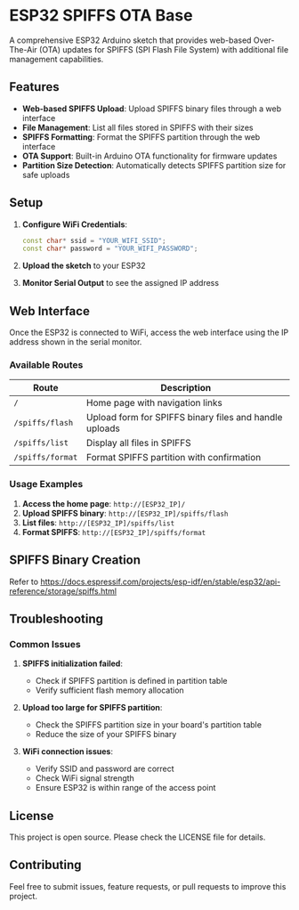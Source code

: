 # ESP32 SPIFFS OTA Base

A comprehensive ESP32 Arduino sketch that provides web-based Over-The-Air (OTA) updates for SPIFFS (SPI Flash File System) with additional file management capabilities.

## Features

- **Web-based SPIFFS Upload**: Upload SPIFFS binary files through a web interface
- **File Management**: List all files stored in SPIFFS with their sizes
- **SPIFFS Formatting**: Format the SPIFFS partition through the web interface
- **OTA Support**: Built-in Arduino OTA functionality for firmware updates
- **Partition Size Detection**: Automatically detects SPIFFS partition size for safe uploads

## Setup

1. **Configure WiFi Credentials**:
   ```cpp
   const char* ssid = "YOUR_WIFI_SSID";
   const char* password = "YOUR_WIFI_PASSWORD";
   ```

2. **Upload the sketch** to your ESP32

3. **Monitor Serial Output** to see the assigned IP address

## Web Interface

Once the ESP32 is connected to WiFi, access the web interface using the IP address shown in the serial monitor.

### Available Routes

| Route | Description |
|-------|-------------|
| `/` | Home page with navigation links |
| `/spiffs/flash` | Upload form for SPIFFS binary files and handle uploads |
| `/spiffs/list` | Display all files in SPIFFS |
| `/spiffs/format` | Format SPIFFS partition with confirmation |

### Usage Examples

1. **Access the home page**: `http://[ESP32_IP]/`
2. **Upload SPIFFS binary**: `http://[ESP32_IP]/spiffs/flash`
3. **List files**: `http://[ESP32_IP]/spiffs/list`
4. **Format SPIFFS**: `http://[ESP32_IP]/spiffs/format`

## SPIFFS Binary Creation
Refer to https://docs.espressif.com/projects/esp-idf/en/stable/esp32/api-reference/storage/spiffs.html

## Troubleshooting

### Common Issues

1. **SPIFFS initialization failed**:
   - Check if SPIFFS partition is defined in partition table
   - Verify sufficient flash memory allocation

2. **Upload too large for SPIFFS partition**:
   - Check the SPIFFS partition size in your board's partition table
   - Reduce the size of your SPIFFS binary

3. **WiFi connection issues**:
   - Verify SSID and password are correct
   - Check WiFi signal strength
   - Ensure ESP32 is within range of the access point

## License

This project is open source. Please check the LICENSE file for details.

## Contributing

Feel free to submit issues, feature requests, or pull requests to improve this project.
